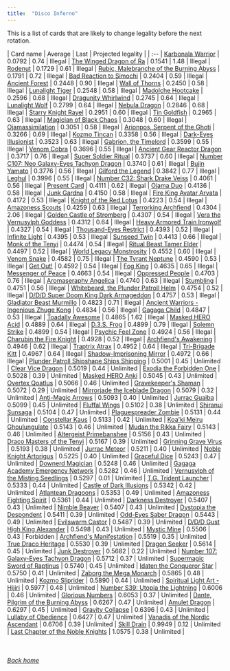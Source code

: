 ```yaml
---
title:  "Disco Inferno"
---
```


This is a list of cards that are likely to change legality before the next rotation.

| Card name | Average | Last | Projected legality |
| :-- |
[Karbonala Warrior](https://db.ygoprodeck.com/card/?search=Karbonala%20Warrior) | 0.0792 | 0.74 | Illegal |
[The Winged Dragon of Ra](https://db.ygoprodeck.com/card/?search=The%20Winged%20Dragon%20of%20Ra) | 0.1541 | 1.48 | Illegal |
[Rodenut](https://db.ygoprodeck.com/card/?search=Rodenut) | 0.1729 | 0.61 | Illegal |
[Rubic, Malebranche of the Burning Abyss](https://db.ygoprodeck.com/card/?search=Rubic,%20Malebranche%20of%20the%20Burning%20Abyss) | 0.1791 | 0.72 | Illegal |
[Bad Reaction to Simochi](https://db.ygoprodeck.com/card/?search=Bad%20Reaction%20to%20Simochi) | 0.2404 | 0.59 | Illegal |
[Ancient Forest](https://db.ygoprodeck.com/card/?search=Ancient%20Forest) | 0.2448 | 0.90 | Illegal |
[Wall of Thorns](https://db.ygoprodeck.com/card/?search=Wall%20of%20Thorns) | 0.2450 | 0.58 | Illegal |
[Lunalight Tiger](https://db.ygoprodeck.com/card/?search=Lunalight%20Tiger) | 0.2548 | 0.58 | Illegal |
[Madolche Hootcake](https://db.ygoprodeck.com/card/?search=Madolche%20Hootcake) | 0.2596 | 0.68 | Illegal |
[Dragunity Whirlwind](https://db.ygoprodeck.com/card/?search=Dragunity%20Whirlwind) | 0.2745 | 0.64 | Illegal |
[Lunalight Wolf](https://db.ygoprodeck.com/card/?search=Lunalight%20Wolf) | 0.2799 | 0.64 | Illegal |
[Nebula Dragon](https://db.ygoprodeck.com/card/?search=Nebula%20Dragon) | 0.2846 | 0.68 | Illegal |
[Starry Knight Rayel](https://db.ygoprodeck.com/card/?search=Starry%20Knight%20Rayel) | 0.2951 | 0.60 | Illegal |
[Tin Goldfish](https://db.ygoprodeck.com/card/?search=Tin%20Goldfish) | 0.2965 | 0.63 | Illegal |
[Magician of Black Chaos](https://db.ygoprodeck.com/card/?search=Magician%20of%20Black%20Chaos) | 0.3048 | 0.60 | Illegal |
[Ojamassimilation](https://db.ygoprodeck.com/card/?search=Ojamassimilation) | 0.3051 | 0.58 | Illegal |
[Arionpos, Serpent of the Ghoti](https://db.ygoprodeck.com/card/?search=Arionpos,%20Serpent%20of%20the%20Ghoti) | 0.3266 | 0.69 | Illegal |
[Kozmo Tincan](https://db.ygoprodeck.com/card/?search=Kozmo%20Tincan) | 0.3358 | 0.56 | Illegal |
[Dark-Eyes Illusionist](https://db.ygoprodeck.com/card/?search=Dark-Eyes%20Illusionist) | 0.3523 | 0.63 | Illegal |
[Gabrion, the Timelord](https://db.ygoprodeck.com/card/?search=Gabrion,%20the%20Timelord) | 0.3599 | 0.55 | Illegal |
[Venom Cobra](https://db.ygoprodeck.com/card/?search=Venom%20Cobra) | 0.3696 | 0.55 | Illegal |
[Ancient Gear Reactor Dragon](https://db.ygoprodeck.com/card/?search=Ancient%20Gear%20Reactor%20Dragon) | 0.3717 | 0.76 | Illegal |
[Super Soldier Ritual](https://db.ygoprodeck.com/card/?search=Super%20Soldier%20Ritual) | 0.3737 | 0.60 | Illegal |
[Number C107: Neo Galaxy-Eyes Tachyon Dragon](https://db.ygoprodeck.com/card/?search=Number%20C107:%20Neo%20Galaxy-Eyes%20Tachyon%20Dragon) | 0.3740 | 0.61 | Illegal |
[Bujin Yamato](https://db.ygoprodeck.com/card/?search=Bujin%20Yamato) | 0.3776 | 0.56 | Illegal |
[Gilford the Legend](https://db.ygoprodeck.com/card/?search=Gilford%20the%20Legend) | 0.3842 | 0.77 | Illegal |
[Leghul](https://db.ygoprodeck.com/card/?search=Leghul) | 0.3996 | 0.55 | Illegal |
[Number C32: Shark Drake Veiss](https://db.ygoprodeck.com/card/?search=Number%20C32:%20Shark%20Drake%20Veiss) | 0.4061 | 0.56 | Illegal |
[Present Card](https://db.ygoprodeck.com/card/?search=Present%20Card) | 0.4111 | 0.62 | Illegal |
[Ojama Duo](https://db.ygoprodeck.com/card/?search=Ojama%20Duo) | 0.4136 | 0.58 | Illegal |
[Junk Gardna](https://db.ygoprodeck.com/card/?search=Junk%20Gardna) | 0.4150 | 0.58 | Illegal |
[Fire King Avatar Arvata](https://db.ygoprodeck.com/card/?search=Fire%20King%20Avatar%20Arvata) | 0.4172 | 0.53 | Illegal |
[Knight of the Red Lotus](https://db.ygoprodeck.com/card/?search=Knight%20of%20the%20Red%20Lotus) | 0.4223 | 0.54 | Illegal |
[Amazoness Scouts](https://db.ygoprodeck.com/card/?search=Amazoness%20Scouts) | 0.4259 | 0.63 | Illegal |
[Terrorking Archfiend](https://db.ygoprodeck.com/card/?search=Terrorking%20Archfiend) | 0.4304 | 2.06 | Illegal |
[Golden Castle of Stromberg](https://db.ygoprodeck.com/card/?search=Golden%20Castle%20of%20Stromberg) | 0.4307 | 0.54 | Illegal |
[Vera the Vernusylph Goddess](https://db.ygoprodeck.com/card/?search=Vera%20the%20Vernusylph%20Goddess) | 0.4312 | 0.64 | Illegal |
[Heavy Armored Train Ironwolf](https://db.ygoprodeck.com/card/?search=Heavy%20Armored%20Train%20Ironwolf) | 0.4327 | 0.54 | Illegal |
[Thousand-Eyes Restrict](https://db.ygoprodeck.com/card/?search=Thousand-Eyes%20Restrict) | 0.4393 | 0.52 | Illegal |
[Infinite Light](https://db.ygoprodeck.com/card/?search=Infinite%20Light) | 0.4395 | 0.53 | Illegal |
[Sunseed Twin](https://db.ygoprodeck.com/card/?search=Sunseed%20Twin) | 0.4413 | 0.66 | Illegal |
[Monk of the Tenyi](https://db.ygoprodeck.com/card/?search=Monk%20of%20the%20Tenyi) | 0.4474 | 0.54 | Illegal |
[Ritual Beast Tamer Elder](https://db.ygoprodeck.com/card/?search=Ritual%20Beast%20Tamer%20Elder) | 0.4497 | 0.52 | Illegal |
[World Legacy Monstrosity](https://db.ygoprodeck.com/card/?search=World%20Legacy%20Monstrosity) | 0.4552 | 0.60 | Illegal |
[Venom Snake](https://db.ygoprodeck.com/card/?search=Venom%20Snake) | 0.4582 | 0.75 | Illegal |
[The Tyrant Neptune](https://db.ygoprodeck.com/card/?search=The%20Tyrant%20Neptune) | 0.4590 | 0.53 | Illegal |
[Get Out!](https://db.ygoprodeck.com/card/?search=Get%20Out!) | 0.4592 | 0.54 | Illegal |
[Fog King](https://db.ygoprodeck.com/card/?search=Fog%20King) | 0.4635 | 0.65 | Illegal |
[Messenger of Peace](https://db.ygoprodeck.com/card/?search=Messenger%20of%20Peace) | 0.4663 | 0.54 | Illegal |
[Oppressed People](https://db.ygoprodeck.com/card/?search=Oppressed%20People) | 0.4703 | 0.76 | Illegal |
[Aromaseraphy Angelica](https://db.ygoprodeck.com/card/?search=Aromaseraphy%20Angelica) | 0.4740 | 0.63 | Illegal |
[Stumbling](https://db.ygoprodeck.com/card/?search=Stumbling) | 0.4751 | 0.56 | Illegal |
[Whitebeard, the Plunder Patroll Helm](https://db.ygoprodeck.com/card/?search=Whitebeard,%20the%20Plunder%20Patroll%20Helm) | 0.4754 | 0.52 | Illegal |
[D/D/D Super Doom King Dark Armageddon](https://db.ygoprodeck.com/card/?search=D/D/D%20Super%20Doom%20King%20Dark%20Armageddon) | 0.4757 | 0.53 | Illegal |
[Gladiator Beast Murmillo](https://db.ygoprodeck.com/card/?search=Gladiator%20Beast%20Murmillo) | 0.4823 | 0.71 | Illegal |
[Ancient Warriors - Ingenious Zhuge Kong](https://db.ygoprodeck.com/card/?search=Ancient%20Warriors%20-%20Ingenious%20Zhuge%20Kong) | 0.4834 | 0.56 | Illegal |
[Gagaga Child](https://db.ygoprodeck.com/card/?search=Gagaga%20Child) | 0.4847 | 0.53 | Illegal |
[Toadally Awesome](https://db.ygoprodeck.com/card/?search=Toadally%20Awesome) | 0.4865 | 1.62 | Illegal |
[Masked HERO Acid](https://db.ygoprodeck.com/card/?search=Masked%20HERO%20Acid) | 0.4889 | 0.64 | Illegal |
[D.3.S. Frog](https://db.ygoprodeck.com/card/?search=D.3.S.%20Frog) | 0.4899 | 0.79 | Illegal |
[Solemn Strike](https://db.ygoprodeck.com/card/?search=Solemn%20Strike) | 0.4899 | 0.54 | Illegal |
[Psychic Feel Zone](https://db.ygoprodeck.com/card/?search=Psychic%20Feel%20Zone) | 0.4924 | 0.56 | Illegal |
[Charubin the Fire Knight](https://db.ygoprodeck.com/card/?search=Charubin%20the%20Fire%20Knight) | 0.4928 | 0.52 | Illegal |
[Archfiend's Awakening](https://db.ygoprodeck.com/card/?search=Archfiend's%20Awakening) | 0.4946 | 0.62 | Illegal |
[Traptrix Atrax](https://db.ygoprodeck.com/card/?search=Traptrix%20Atrax) | 0.4952 | 0.64 | Illegal |
[Tri-Brigade Kitt](https://db.ygoprodeck.com/card/?search=Tri-Brigade%20Kitt) | 0.4967 | 0.64 | Illegal |
[Shadow-Imprisoning Mirror](https://db.ygoprodeck.com/card/?search=Shadow-Imprisoning%20Mirror) | 0.4972 | 0.66 | Illegal |
[Plunder Patroll Shipshape Ships Shipping](https://db.ygoprodeck.com/card/?search=Plunder%20Patroll%20Shipshape%20Ships%20Shipping) | 0.5001 | 0.45 | Unlimited |
[Clear Vice Dragon](https://db.ygoprodeck.com/card/?search=Clear%20Vice%20Dragon) | 0.5019 | 0.44 | Unlimited |
[Exodia the Forbidden One](https://db.ygoprodeck.com/card/?search=Exodia%20the%20Forbidden%20One) | 0.5028 | 0.39 | Unlimited |
[Masked HERO Anki](https://db.ygoprodeck.com/card/?search=Masked%20HERO%20Anki) | 0.5045 | 0.43 | Unlimited |
[Overtex Qoatlus](https://db.ygoprodeck.com/card/?search=Overtex%20Qoatlus) | 0.5066 | 0.46 | Unlimited |
[Gravekeeper's Shaman](https://db.ygoprodeck.com/card/?search=Gravekeeper's%20Shaman) | 0.5072 | 0.29 | Unlimited |
[Mirrorjade the Iceblade Dragon](https://db.ygoprodeck.com/card/?search=Mirrorjade%20the%20Iceblade%20Dragon) | 0.5079 | 0.32 | Unlimited |
[Anti-Magic Arrows](https://db.ygoprodeck.com/card/?search=Anti-Magic%20Arrows) | 0.5093 | 0.40 | Unlimited |
[Jurrac Guaiba](https://db.ygoprodeck.com/card/?search=Jurrac%20Guaiba) | 0.5099 | 0.45 | Unlimited |
[Fluffal Wings](https://db.ygoprodeck.com/card/?search=Fluffal%20Wings) | 0.5102 | 0.38 | Unlimited |
[Shiranui Sunsaga](https://db.ygoprodeck.com/card/?search=Shiranui%20Sunsaga) | 0.5104 | 0.47 | Unlimited |
[Plaguespreader Zombie](https://db.ygoprodeck.com/card/?search=Plaguespreader%20Zombie) | 0.5131 | 0.44 | Unlimited |
[Constellar Kaus](https://db.ygoprodeck.com/card/?search=Constellar%20Kaus) | 0.5133 | 0.42 | Unlimited |
[Koa'ki Meiru Ghoulungulate](https://db.ygoprodeck.com/card/?search=Koa'ki%20Meiru%20Ghoulungulate) | 0.5143 | 0.46 | Unlimited |
[Mudan the Rikka Fairy](https://db.ygoprodeck.com/card/?search=Mudan%20the%20Rikka%20Fairy) | 0.5143 | 0.46 | Unlimited |
[Altergeist Primebanshee](https://db.ygoprodeck.com/card/?search=Altergeist%20Primebanshee) | 0.5156 | 0.43 | Unlimited |
[Draco Masters of the Tenyi](https://db.ygoprodeck.com/card/?search=Draco%20Masters%20of%20the%20Tenyi) | 0.5167 | 0.39 | Unlimited |
[Grinning Grave Virus](https://db.ygoprodeck.com/card/?search=Grinning%20Grave%20Virus) | 0.5193 | 0.38 | Unlimited |
[Jurrac Meteor](https://db.ygoprodeck.com/card/?search=Jurrac%20Meteor) | 0.5211 | 0.40 | Unlimited |
[Noble Knight Artorigus](https://db.ygoprodeck.com/card/?search=Noble%20Knight%20Artorigus) | 0.5225 | 0.40 | Unlimited |
[Graceful Dice](https://db.ygoprodeck.com/card/?search=Graceful%20Dice) | 0.5243 | 0.47 | Unlimited |
[Downerd Magician](https://db.ygoprodeck.com/card/?search=Downerd%20Magician) | 0.5248 | 0.46 | Unlimited |
[Gagaga Academy Emergency Network](https://db.ygoprodeck.com/card/?search=Gagaga%20Academy%20Emergency%20Network) | 0.5282 | 0.46 | Unlimited |
[Vernusylph of the Misting Seedlings](https://db.ygoprodeck.com/card/?search=Vernusylph%20of%20the%20Misting%20Seedlings) | 0.5297 | 0.01 | Unlimited |
[T.G. Trident Launcher](https://db.ygoprodeck.com/card/?search=T.G.%20Trident%20Launcher) | 0.5333 | 0.44 | Unlimited |
[Castle of Dark Illusions](https://db.ygoprodeck.com/card/?search=Castle%20of%20Dark%20Illusions) | 0.5342 | 0.42 | Unlimited |
[Atlantean Dragoons](https://db.ygoprodeck.com/card/?search=Atlantean%20Dragoons) | 0.5353 | 0.49 | Unlimited |
[Amazoness Fighting Spirit](https://db.ygoprodeck.com/card/?search=Amazoness%20Fighting%20Spirit) | 0.5361 | 0.44 | Unlimited |
[Darkness Destroyer](https://db.ygoprodeck.com/card/?search=Darkness%20Destroyer) | 0.5407 | 0.43 | Unlimited |
[Nimble Beaver](https://db.ygoprodeck.com/card/?search=Nimble%20Beaver) | 0.5407 | 0.43 | Unlimited |
[Dystopia the Despondent](https://db.ygoprodeck.com/card/?search=Dystopia%20the%20Despondent) | 0.5411 | 0.39 | Unlimited |
[Odd-Eyes Saber Dragon](https://db.ygoprodeck.com/card/?search=Odd-Eyes%20Saber%20Dragon) | 0.5443 | 0.49 | Unlimited |
[Evilswarm Castor](https://db.ygoprodeck.com/card/?search=Evilswarm%20Castor) | 0.5487 | 0.39 | Unlimited |
[D/D/D Gust High King Alexander](https://db.ygoprodeck.com/card/?search=D/D/D%20Gust%20High%20King%20Alexander) | 0.5498 | 0.43 | Unlimited |
[Mystic Mine](https://db.ygoprodeck.com/card/?search=Mystic%20Mine) | 0.5506 | 0.43 | Forbidden |
[Archfiend's Manifestation](https://db.ygoprodeck.com/card/?search=Archfiend's%20Manifestation) | 0.5519 | 0.35 | Unlimited |
[True Draco Heritage](https://db.ygoprodeck.com/card/?search=True%20Draco%20Heritage) | 0.5530 | 0.39 | Unlimited |
[Dragon Seeker](https://db.ygoprodeck.com/card/?search=Dragon%20Seeker) | 0.5614 | 0.45 | Unlimited |
[Junk Destroyer](https://db.ygoprodeck.com/card/?search=Junk%20Destroyer) | 0.5682 | 0.22 | Unlimited |
[Number 107: Galaxy-Eyes Tachyon Dragon](https://db.ygoprodeck.com/card/?search=Number%20107:%20Galaxy-Eyes%20Tachyon%20Dragon) | 0.5712 | 0.37 | Unlimited |
[Supermagic Sword of Raptinus](https://db.ygoprodeck.com/card/?search=Supermagic%20Sword%20of%20Raptinus) | 0.5740 | 0.45 | Unlimited |
[Idaten the Conqueror Star](https://db.ygoprodeck.com/card/?search=Idaten%20the%20Conqueror%20Star) | 0.5750 | 0.41 | Unlimited |
[Zaborg the Mega Monarch](https://db.ygoprodeck.com/card/?search=Zaborg%20the%20Mega%20Monarch) | 0.5865 | 0.48 | Unlimited |
[Kozmo Sliprider](https://db.ygoprodeck.com/card/?search=Kozmo%20Sliprider) | 0.5890 | 0.44 | Unlimited |
[Spiritual Light Art - Hijiri](https://db.ygoprodeck.com/card/?search=Spiritual%20Light%20Art%20-%20Hijiri) | 0.5977 | 0.48 | Unlimited |
[Number S39: Utopia the Lightning](https://db.ygoprodeck.com/card/?search=Number%20S39:%20Utopia%20the%20Lightning) | 0.6006 | 0.46 | Unlimited |
[Glorious Numbers](https://db.ygoprodeck.com/card/?search=Glorious%20Numbers) | 0.6053 | 0.37 | Unlimited |
[Dante, Pilgrim of the Burning Abyss](https://db.ygoprodeck.com/card/?search=Dante,%20Pilgrim%20of%20the%20Burning%20Abyss) | 0.6267 | 0.47 | Unlimited |
[Amulet Dragon](https://db.ygoprodeck.com/card/?search=Amulet%20Dragon) | 0.6297 | 0.45 | Unlimited |
[Gravity Collapse](https://db.ygoprodeck.com/card/?search=Gravity%20Collapse) | 0.6396 | 0.43 | Unlimited |
[Lullaby of Obedience](https://db.ygoprodeck.com/card/?search=Lullaby%20of%20Obedience) | 0.6427 | 0.47 | Unlimited |
[Vanadis of the Nordic Ascendant](https://db.ygoprodeck.com/card/?search=Vanadis%20of%20the%20Nordic%20Ascendant) | 0.6706 | 0.39 | Unlimited |
[Skill Drain](https://db.ygoprodeck.com/card/?search=Skill%20Drain) | 0.9949 | 0.12 | Unlimited |
[Last Chapter of the Noble Knights](https://db.ygoprodeck.com/card/?search=Last%20Chapter%20of%20the%20Noble%20Knights) | 1.0575 | 0.38 | Unlimited |

<br>

###### [Back home](index)